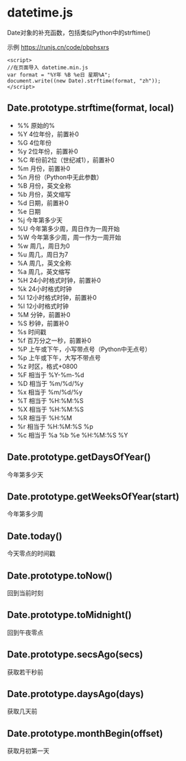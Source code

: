 # datetime.js

Date对象的补充函数，包括类似Python中的strftime()

示例 https://runjs.cn/code/pbphsxrs

```
<script>
//在页面导入 datetime.min.js
var format = "%Y年 %B %e日 星期%A";
document.write((new Date).strftime(format, "zh"));
</script>
```

## Date.prototype.strftime(format, local)

* %%    原始的%
* %Y    4位年份，前置补0
* %G    4位年份
* %y    2位年份，前置补0
* %C    年份前2位（世纪减1），前置补0
* %m    月份，前置补0
* %n    月份（Python中无此参数）
* %B    月份，英文全称
* %b    月份，英文缩写
* %d    日期，前置补0
* %e    日期
* %j    今年第多少天
* %U    今年第多少周，周日作为一周开始
* %W    今年第多少周，周一作为一周开始
* %w    周几，周日为0
* %u    周几，周日为7
* %A    周几，英文全称
* %a    周几，英文缩写
* %H    24小时格式时钟，前置补0
* %k    24小时格式时钟
* %I    12小时格式时钟，前置补0
* %l    12小时格式时钟
* %M    分钟，前置补0
* %S    秒钟，前置补0
* %s    时间戳
* %f    百万分之一秒，前置补0
* %P    上午或下午，小写带点号（Python中无点号）
* %p    上午或下午，大写不带点号
* %z    时区，格式+0800
* %F    相当于 %Y-%m-%d
* %D    相当于 %m/%d/%y
* %x    相当于 %m/%d/%y
* %T    相当于 %H:%M:%S
* %X    相当于 %H:%M:%S
* %R    相当于 %H:%M
* %r    相当于 %H:%M:%S %p
* %c    相当于 %a %b %e %H:%M:%S %Y


## Date.prototype.getDaysOfYear()

今年第多少天


## Date.prototype.getWeeksOfYear(start)

今年第多少周


## Date.today()

今天零点的时间戳


## Date.prototype.toNow()

回到当前时刻


## Date.prototype.toMidnight()

回到午夜零点


## Date.prototype.secsAgo(secs)

获取若干秒前


## Date.prototype.daysAgo(days)

获取几天前


## Date.prototype.monthBegin(offset)

获取月初第一天
